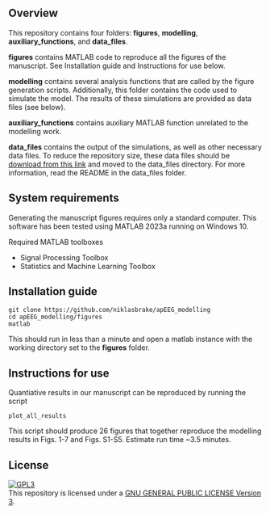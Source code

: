 ## Overview
This repository contains four folders: **figures**, **modelling**, **auxiliary_functions**, and **data_files**.

**figures** contains MATLAB code to reproduce all the figures of the manuscript. See Installation guide and Instructions for use below.

**modelling** contains several analysis functions that are called by the figure generation scripts. Additionally, this folder contains the code used to simulate the model. The results of these simulations are  provided as data files (see below).

**auxiliary_functions** contains auxiliary MATLAB function unrelated to the modelling work.

**data_files** contains the output of the simulations, as well as other necessary data files. To reduce the repository size, these data files should be <a href="https://drive.google.com/uc?export=download&id=1Ek9COzFk_wjMBEZs1V88iNplqI2bCBFh">download from this link</a> and moved to the data_files directory. For more information, read the README in the data_files folder.

## System requirements

Generating the manuscript figures requires only a standard computer. This software has been tested using MATLAB 2023a running on Windows 10.

Required MATLAB toolboxes
+ Signal Processing Toolbox
+ Statistics and Machine Learning Toolbox

## Installation guide
```
git clone https://github.com/niklasbrake/apEEG_modelling
cd apEEG_modelling/figures
matlab
```
This should run in less than a minute and open a matlab instance with the working directory set to the **figures** folder.

## Instructions for use
Quantiative results in our manuscript can be reproduced by running the script
```
plot_all_results
```
This script should produce 26 figures that together reproduce the modelling results in Figs. 1-7 and Figs. S1-S5. Estimate run time ~3.5 minutes.

## License
<a rel="license" href="https://www.gnu.org/licenses/gpl-3.0.html#license-text"><img alt="GPL3" style="border-width:0" src="https://www.gnu.org/graphics/gplv3-127x51.png" /></a><br />This repository is licensed under a <a rel="license" href="https://www.gnu.org/licenses/gpl-3.0.html#license-text">GNU GENERAL PUBLIC LICENSE Version 3</a>.
